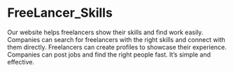 # FreeLancer_Skills
Our website helps freelancers show their skills and find work easily. Companies can search for freelancers with the right skills and connect with them directly. Freelancers can create profiles to showcase their experience. Companies can post jobs and find the right people fast. It’s simple and effective.
